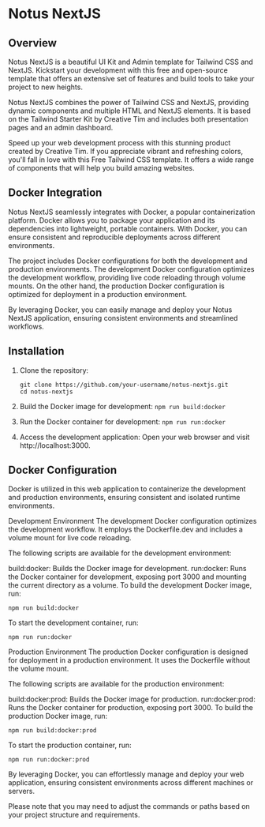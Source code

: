 # Notus NextJS

## Overview

Notus NextJS is a beautiful UI Kit and Admin template for Tailwind CSS and NextJS. Kickstart your development with this free and open-source template that offers an extensive set of features and build tools to take your project to new heights.

Notus NextJS combines the power of Tailwind CSS and NextJS, providing dynamic components and multiple HTML and NextJS elements. It is based on the Tailwind Starter Kit by Creative Tim and includes both presentation pages and an admin dashboard.

Speed up your web development process with this stunning product created by Creative Tim. If you appreciate vibrant and refreshing colors, you'll fall in love with this Free Tailwind CSS template. It offers a wide range of components that will help you build amazing websites.

## Docker Integration

Notus NextJS seamlessly integrates with Docker, a popular containerization platform. Docker allows you to package your application and its dependencies into lightweight, portable containers. With Docker, you can ensure consistent and reproducible deployments across different environments.

The project includes Docker configurations for both the development and production environments. The development Docker configuration optimizes the development workflow, providing live code reloading through volume mounts. On the other hand, the production Docker configuration is optimized for deployment in a production environment.

By leveraging Docker, you can easily manage and deploy your Notus NextJS application, ensuring consistent environments and streamlined workflows.

## Installation

1. Clone the repository:

   ```shell
   git clone https://github.com/your-username/notus-nextjs.git
   cd notus-nextjs
   ```

2. Build the Docker image for development:
   `npm run build:docker`

3. Run the Docker container for development:
   `npm run run:docker`

4. Access the development application:
   Open your web browser and visit http://localhost:3000.

## Docker Configuration

Docker is utilized in this web application to containerize the development and production environments, ensuring consistent and isolated runtime environments.

Development Environment
The development Docker configuration optimizes the development workflow. It employs the Dockerfile.dev and includes a volume mount for live code reloading.

The following scripts are available for the development environment:

build:docker: Builds the Docker image for development.
run:docker: Runs the Docker container for development, exposing port 3000 and mounting the current directory as a volume.
To build the development Docker image, run:

`npm run build:docker`

To start the development container, run:

`npm run run:docker`

Production Environment
The production Docker configuration is designed for deployment in a production environment. It uses the Dockerfile without the volume mount.

The following scripts are available for the production environment:

build:docker:prod: Builds the Docker image for production.
run:docker:prod: Runs the Docker container for production, exposing port 3000.
To build the production Docker image, run:

`npm run build:docker:prod`

To start the production container, run:

`npm run run:docker:prod`

By leveraging Docker, you can effortlessly manage and deploy your web application, ensuring consistent environments across different machines or servers.

Please note that you may need to adjust the commands or paths based on your project structure and requirements.
